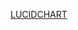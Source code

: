<a href="https://lucid.app/lucidchart/invitations/accept/30cdc952-9e2f-4f04-a47f-20e10a732ea4">LUCIDCHART</a>
